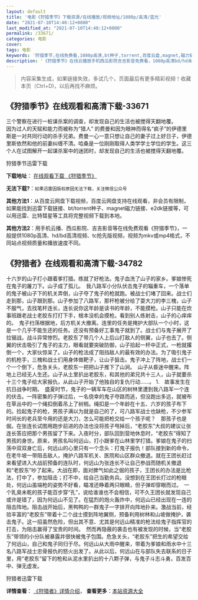```yaml
---
layout: default
title: '电影《狩猎季节》下载资源/在线播放/视频地址/1080p/高清/蓝光'
date: "2021-07-10T14:40:12+0800"
last_modified_at: "2021-07-10T14:40:12+0800"
permalink: /33671/
categories: 电影
cover:
tags: 电影
keywords: '狩猎季节,在线免费看,1080p高清,bt种子,torrent,百度云盘,magnet,磁力链,迅雷下载资源'
description: '《狩猎季节》在线云播放手机西瓜影院吉吉影音免费看，1080p高清bd/hd未删减完整版和tc抢先枪版，mkv/mp4格式，附带bt/torrent种子、magnet/磁力链、百度云盘、网盘资源迅雷下载链接'
---
```


>内容采集生成，如果链接失效，多试几个，页面最后有更多精彩视频！收藏本页（Ctrl+D)，以后再找不麻烦。


## 《狩猎季节》在线观看和高清下载-33671

三个警察在进行一桩谋杀案的调查，却发现自己的生活也被搅得天翻地覆。<br />因为过人的天赋和能力而被称为“猎人” 的费曼和因为眼神而得名&ldquo;疯子”的伊德里斯是一对共同行动的杀手兄弟。费曼一心一意只想让自己的妻子过上好日子，伊德里斯依然和他的前妻纠缠不清。哈桑是一位刚刚取得人类学学士学位的学生。这三个人在试图解开一起谋杀案中的迷团时，却发现自己的生活也被搅得天翻地覆。<br />


狩猎季节迅雷下载

**下载地址**： [在线观看下载 《狩猎季节》](https://www.993dy.com//vod-detail-id-15182.html) 


**无法下载?**：`如果迅雷因版权原因无法下载，关注微信公众号 `

**其他方法1**：从百度云网盘下载视频，百度云网盘支持在线观看，非会员有限制，如果能找到迅雷下载链接、bt/torrent种子、magnet磁力链接、e2dk链接等，可以用迅雷、比特彗星等工具将完整视频下载到本地。

**其他方法2**：用手机云播、西瓜影院、吉吉影音等在线免费观看《狩猎季节》，一般提供1080p高清、hd/bd高清视频、tc抢先版视频，视频为mkv或mp4格式，不同站点视频质量和播放速度不同。


## 《狩猎者》在线观看和高清下载-34782

十六岁的山子打小跟着爹打猎。练就了好枪法。鬼子血洗了山子的家乡。爹娘惨死在鬼子的屠刀下。山子成了孤儿。　我八路军小分队伏击鬼子的辎重车，一个落单的鬼子被山子下的机关弄倒，山子夺了鬼子的枪就跑。被战士们堵了回来。战士们走到那，山子跟到那。山子参加了八路军，那杆枪被分给了耍大刀的李三槐，山子不服气，去找笔杆连长，连长说你这年龄是读书的年龄，不能摸枪。山子只能在炊事班跟老战士老胶东打打下手，根本没机会摸枪。看到别人练射击，山子的心痒痒的。　鬼子扫荡根据地，后方机关大撤离。连里的任务是掩护大部队一个小时，这是一个几乎不能生还的任务。还没有预备好工事鬼子就到了。战士们与鬼子展开了拉锯战。战斗异常惨烈。老胶东了带几个人上后山打敌人的侧翼，山子也去了。侧翼的伏击吸引了鬼子的主力，眼看就要突破防御，山子拾起一杆中正式，一枪就撂倒一个，大家伙惊呆了。山子的枪法成了阻挡敌人的最有效的办法。为了吸引鬼子的机枪手，三槐和战士们用身体做靶子，让山子狙击。鬼子冲上了阵地，战士们一个一个倒下，危急关头，老胶东一把把山子推下了山涧。　山子从昏迷中醒来。阵地上已经无人生还。山子从土里扒出老胶东，和其他的弟兄共十三人，山子就要杀十三个鬼子给大家报仇，从此山子开始了他独自的复仇行动……。 1.　故事发生在抗日战争时期。　盛夏时节，鬼子的一辆军车在山区的树林里遭到我八路军一个连的伏击。一阵密集的子弹过后，一名侥幸的鬼子夺路而逃，但没跑出多远，就被布在草丛中的一个绳扣倒着吊上了树梢。绳扣是一个年龄在十五、六岁的孩子布下的。捡起鬼子的枪，男孩子满以为就是自己的了，可八路军战士也缺枪，不少参军时间长的老兵至今用的还是大刀，怎么可能把枪交给一个孩子呢？　那孩子也是倔。在张连长试图用跑步前进的办法也没将孩子甩掉后，“老胶东&rdquo;大叔的建议让张连长答应把那个男孩留了下来。入夜时分，部队回到营地休息时，“老胶东&rdquo;得知了男孩的身世。原来，男孩名叫何远山，打小跟爹在山林里学打猎。爹娘在鬼子的扫荡中双双身亡后，何远山的心里只有一个念头：打鬼子报仇！部队接到新的命令，在老牛坡一带阻击敌人，掩护八路军机关、医院和山区群众撤退。就在王团长赶过来看望进入大战前预备的连队时，何远山为张连长不让自己参战而随机关撤退和&ldquo;老胶东&rdquo;吵了起来。大战在即，面对脾气如此之倔的孩子，王团长的办法是比枪法，打中了，参加阻击；打不中，给自己当勤务兵。没想到在王团长打过的枪眼处，何远山虽端枪的姿势不好看，瞄准还睁着两只眼睛，但子弹却穿眼而过。　一个乳臭未乾的孩子能百步穿“孔&rdquo;，说给谁谁也不会相信，可不久王团长就发现自己或许是错了，因为何远山不见了。在猛烈的炮火轰炸中，何远山已经出现在一连的阻击阵地。阻击战开始后，黑鸭鸭的一群鬼子一字排开向阵地扑来。激战当前，经验丰富的&ldquo;老胶东&rdquo;带着十二个战士摸到阵地翼侧，预备利用树林和山坡做掩护，袭击鬼子。这一招虽然危险，但出其不意、尤其是何远山精准的枪法给鬼子指挥官的打击，为阻击赢得了宝贵的时间。　然而再隐蔽的袭击也有被发现的时候，当&ldquo;老胶东&rdquo;带领的小分队被暴露并很快被鬼子包围。危急关头，“老胶东&rdquo;把生的希望交给了何远山，自己和鬼子同归于尽。何远山从大雨中醒来，带着为爹娘和雨水中十三名八路军战士忠骨报仇的怒火出发了。从此以后，何远山在与部队失去联系的日子里，用&ldquo;老胶东&rdquo;留下的枪和从泥水里扒出的十八颗子弹，与鬼子斗志斗勇，百发百中、弹无虚发。


狩猎者迅雷下载

**详情查看**： [《狩猎者》详情介绍](/movie/34782/)， **查看更多**：[本站资源大全](/movie/t/all/)

